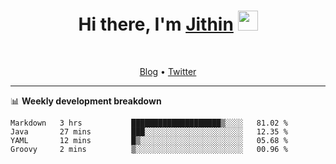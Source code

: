 <h1 align="center">Hi there, I'm <a href="https://jithset.github.io/" target="_blank">Jithin</a> <img
src="https://github.com/blackcater/blackcater/raw/main/images/Hi.gif" height="32" /></h1>

<br />

<p align="center">
  <a href="https://jithset.github.io">Blog</a> •
  <a href="https://twitter.com/jithset">Twitter</a>
</p>

---

📊 **Weekly development breakdown**

<!--START_SECTION:waka-->

```text
Markdown   3 hrs           ████████████████████▒░░░░   81.02 %
Java       27 mins         ███░░░░░░░░░░░░░░░░░░░░░░   12.35 %
YAML       12 mins         █▒░░░░░░░░░░░░░░░░░░░░░░░   05.68 %
Groovy     2 mins          ▒░░░░░░░░░░░░░░░░░░░░░░░░   00.96 %
```

<!--END_SECTION:waka-->

